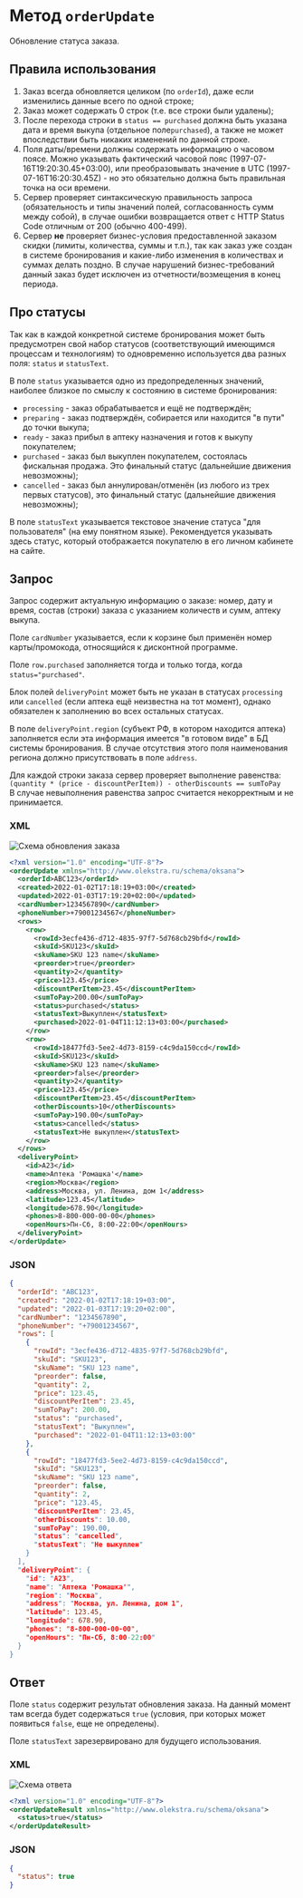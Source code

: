 # Метод `orderUpdate`

Обновление статуса заказа.

## Правила использования

1. Заказ всегда обновляется целиком (по `orderId`), даже если изменились данные всего по одной строке;
2. Заказ может содержать 0 строк (т.е. все строки были удалены);
3. После перехода строки в `status == purchased` должна быть указана дата и время выкупа (отдельное поле`purchased`), а также не может впоследствии быть никаких изменений по данной строке.
4. Поля даты/времени должны содержать информацию о часовом поясе. Можно указывать фактический часовой пояс (1997-07-16T19:20:30.45+03:00), или преобразовывать значение в UTC (1997-07-16T16:20:30.45Z) - но это обязательно должна быть правильная точка на оси времени.
5. Сервер проверяет синтаксическую правильность запроса (обязательность и типы значений полей, согласованность сумм между собой), в случае ошибки возвращается ответ с HTTP Status Code отличным от 200 (обычно 400-499).
6. Сервер **не** проверяет бизнес-условия предоставленной заказом скидки (лимиты, количества, суммы и т.п.), так как заказ уже создан в системе бронирования и какие-либо изменения в количествах и суммах делать поздно. В случае нарушений бизнес-требований данный заказ будет исключен из отчетности/возмещения в конец периода.


## Про статусы

Так как в каждой конкретной системе бронирования может быть предусмотрен свой набор статусов (соответствующий имеющимся процессам и технологиям) то одновременно используется два разных поля: `status` и `statusText`.

В поле `status` указывается одно из предопределенных значений, наиболее близкое по смыслу к состоянию в системе бронирования:
  * `processing` - заказ обрабатывается и ещё не подтверждён;
  * `preparing` - заказ подтверждён, собирается или находится "в пути" до точки выкупа;
  * `ready` - заказ прибыл в аптеку назначения и готов к выкупу покупателем;
  * `purchased` - заказ был выкуплен покупателем, состоялась фискальная продажа. Это финальный статус (дальнейшие движения невозможны);
  * `cancelled` - заказ был аннулирован/отменён (из любого из трех первых статусов), это финальный статус (дальнейшие движения невозможны);

В поле `statusText` указывается текстовое значение статуса "для пользователя" (на ему понятном языке). Рекомендуется указывать здесь статус, который отображается покупателю в его личном кабинете на сайте.


## Запрос

Запрос содержит актуальную информацию о заказе: номер, дату и время, состав (строки) заказа с указанием количеств и сумм, аптеку выкупа.

Поле `cardNumber` указывается, если к корзине был применён номер карты/промокода, относящийся к дисконтной программе.

Поле `row.purchased` заполняется тогда и только тогда, когда `status="purchased"`.

Блок полей `deliveryPoint` может быть не указан в статусах `processing` или `cancelled` (если аптека ещё неизвестна на тот момент), однако обязателен к заполнению во всех остальных статусах.

В поле `deliveryPoint.region` (субъект РФ, в котором находится аптека) заполняется если эта информация имеется "в готовом виде" в БД системы бронирования. В случае отсутствия этого поля наименования региона должно присутствовать в поле `address`.

Для каждой строки заказа сервер проверяет выполнение равенства: \
`(quantity * (price - discountPerItem)) - otherDiscounts == sumToPay` \
В случае невыполнения равенства запрос считается некорректным и не принимается.
 

### XML

![Схема обновления заказа](orderUpdate.png "Схема обновления заказа")

```xml
<?xml version="1.0" encoding="UTF-8"?>
<orderUpdate xmlns="http://www.olekstra.ru/schema/oksana">
  <orderId>ABC123</orderId>
  <created>2022-01-02T17:18:19+03:00</created>
  <updated>2022-01-03T17:19:20+02:00</updated>
  <cardNumber>1234567890</cardNumber>
  <phoneNumber>+79001234567</phoneNumber>
  <rows>
    <row>
      <rowId>3ecfe436-d712-4835-97f7-5d768cb29bfd</rowId>
      <skuId>SKU123</skuId>
      <skuName>SKU 123 name</skuName>
      <preorder>true</preorder>
      <quantity>2</quantity>
      <price>123.45</price>
      <discountPerItem>23.45</discountPerItem>
      <sumToPay>200.00</sumToPay>
      <status>purchased</status>
      <statusText>Выкуплен</statusText>
      <purchased>2022-01-04T11:12:13+03:00</purchased>
    </row>
    <row>
      <rowId>18477fd3-5ee2-4d73-8159-c4c9da150ccd</rowId>
      <skuId>SKU123</skuId>
      <skuName>SKU 123 name</skuName>
      <preorder>false</preorder>
      <quantity>2</quantity>
      <price>123.45</price>
      <discountPerItem>23.45</discountPerItem>
      <otherDiscounts>10</otherDiscounts>
      <sumToPay>190.00</sumToPay>
      <status>cancelled</status>
      <statusText>Не выкуплен</statusText>
    </row>
  </rows>
  <deliveryPoint>
    <id>A23</id>
    <name>Аптека 'Ромашка'</name>
    <region>Москва</region>
    <address>Москва, ул. Ленина, дом 1</address>
    <latitude>123.45</latitude>
    <longitude>678.90</longitude>
    <phones>8-800-000-00-00</phones>
    <openHours>Пн-Сб, 8:00-22:00</openHours>
  </deliveryPoint>
</orderUpdate>

```


### JSON


```json
{
  "orderId": "ABC123",
  "created": "2022-01-02T17:18:19+03:00",
  "updated": "2022-01-03T17:19:20+02:00",
  "cardNumber": "1234567890",
  "phoneNumber": "+79001234567",
  "rows": [
    {
      "rowId": "3ecfe436-d712-4835-97f7-5d768cb29bfd",
      "skuId": "SKU123",
      "skuName": "SKU 123 name",
      "preorder": false,
      "quantity": 2,
      "price": 123.45,
      "discountPerItem": 23.45,
      "sumToPay": 200.00,
      "status": "purchased",
      "statusText": "Выкуплен",
      "purchased": "2022-01-04T11:12:13+03:00"
    },
    {
      "rowId": "18477fd3-5ee2-4d73-8159-c4c9da150ccd",
      "skuId": "SKU123",
      "skuName": "SKU 123 name",
      "preorder": false,
      "quantity": 2,
      "price": "123.45,
      "discountPerItem": 23.45,
      "otherDiscounts": 10.00,
      "sumToPay": 190.00,
      "status": "cancelled",
      "statusText": "Не выкуплен"
    }
  ],
  "deliveryPoint": {
    "id": "A23",
    "name": "Аптека 'Ромашка'",
    "region": "Москва",
    "address": "Москва, ул. Ленина, дом 1",
    "latitude": 123.45,
    "longitude": 678.90,
    "phones": "8-800-000-00-00",
    "openHours": "Пн-Сб, 8:00-22:00"
  }
}
```

## Ответ

Поле `status` содержит результат обновления заказа. На данный момент там всегда будет содержаться `true` (условия, при которых может появиться `false`, еще не определены).

Поле `statusText` зарезервировано для будущего использования.


### XML

![Схема ответа](orderUpdateResult.png "Схема ответа")

```xml
<?xml version="1.0" encoding="UTF-8"?>
<orderUpdateResult xmlns="http://www.olekstra.ru/schema/oksana">
  <status>true</status>
</orderUpdateResult>

```


### JSON

```json
{
  "status": true
}

```
